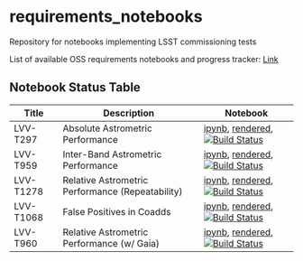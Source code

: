 # requirements_notebooks
Repository for notebooks implementing LSST commissioning tests

List of available OSS requirements notebooks and progress tracker: [Link](https://docs.google.com/spreadsheets/d/1XMoN4XO00d0kcy-_ERPsaLs7UOTCUZifzVeX7D9rLQ4/edit?usp=sharing)

## Notebook Status Table
| Title   | Description   | Notebook  |
| --- | --- | --- |
| LVV-T297 | Absolute Astrometric Performance | [ipynb](TestCases/LVV-T297.ipynb), [rendered](https://nbviewer.jupyter.org/github/lsst-com/requirements_notebooks/blob/rendered/TestCases/LVV-T297.nbconvert.ipynb), [![Build Status](https://github.com/lsst-com/requirements_notebooks/blob/rendered/TestCases/log/LVV-T297.svg)](https://github.com/lsst-com/requirements_notebooks/blob/rendered/TestCases/log/LVV-T297.log)|
| LVV-T959 | Inter-Band Astrometric Performance | [ipynb](TestCases/LVV-T959.ipynb), [rendered](https://nbviewer.jupyter.org/github/lsst-com/requirements_notebooks/blob/rendered/TestCases/LVV-T959.nbconvert.ipynb), [![Build Status](https://github.com/lsst-com/requirements_notebooks/blob/rendered/TestCases/log/LVV-T959.svg)](https://github.com/lsst-com/requirements_notebooks/blob/rendered/TestCases/log/LVV-T959.log)|
| LVV-T1278 | Relative Astrometric Performance (Repeatability) | [ipynb](TestCases/LVV-T1278.ipynb), [rendered](https://nbviewer.jupyter.org/github/lsst-com/requirements_notebooks/blob/rendered/TestCases/LVV-T1278.nbconvert.ipynb), [![Build Status](https://github.com/lsst-com/requirements_notebooks/blob/rendered/TestCases/log/LVV-T1278.svg)](https://github.com/lsst-com/requirements_notebooks/blob/rendered/TestCases/log/LVV-T1278.log)|
| LVV-T1068 | False Positives in Coadds | [ipynb](TestCases/LVV-T1068.ipynb), [rendered](https://nbviewer.jupyter.org/github/lsst-com/requirements_notebooks/blob/rendered/TestCases/LVV-T1068.nbconvert.ipynb), [![Build Status](https://github.com/lsst-com/requirements_notebooks/blob/rendered/TestCases/log/LVV-T1068.svg)](https://github.com/lsst-com/requirements_notebooks/blob/rendered/TestCases/log/LVV-T1068.log)|
| LVV-T960 | Relative Astrometric Performance (w/ Gaia) | [ipynb](TestCases/LVV-T960.ipynb), [rendered](https://nbviewer.jupyter.org/github/lsst-com/requirements_notebooks/blob/rendered/TestCases/LVV-T960.nbconvert.ipynb), [![Build Status](https://github.com/lsst-com/requirements_notebooks/blob/rendered/TestCases/log/LVV-T960.svg)](https://github.com/lsst-com/requirements_notebooks/blob/rendered/TestCases/log/LVV-T960.log)|
